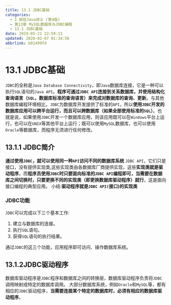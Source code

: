 ```yaml
---
title: 13.1 JDBC基础
categories: 
  - 1 疯狂Java讲义 (第4版)
  - 第13章 MySQL数据库与JDBC编程
  - 13.1 JDBC基础
date: 2019-05-21 22:59:13
updated: 2020-02-07 01:34:56
abbrlink: b01499fd
---
```

# 13.1 JDBC基础 #
`JDBC`的全称是`Java Database Connectivity`，即`Java`数据库连接，它是一种可以执行`SQL`语句的`Java API`。**程序可通过`JDBC API`连接到关系数据库，并使用结构化查询语言（`SQL`，数据库标准的查询语言）来完成对数据库的查询、更新**。与其他数据库编程环境相比，`JDBC`为数据库开发提供了标准的`API`，所以**使用`JDBC`开发的数据库应用可以跨平台运行，而且可以跨数据库（如果全部使用标准的`SQL`）**。也就是说，如果使用`JDBC`开发一个数据库应用，则该应用既可以在`Windows`平台上运行，也可以在`UNIX`等其他平台上运行；既可以使用`MySQL`数据库，也可以使用`Oracle`等数据库，而程序无须进行任何修改。
## 13.1.1 JDBC简介 ##
**通过使用`JDBC`，就可以使用同一种`API`访问不同的数据库系统**
`JDBC API`，它们只是接口，没有提供实现类,这些实现类由各数据库厂商提供实现，这些**实现类就是驱动程序**。而**程序员使用`JDBC`时只要面向标准的`JDBC API`编程即可，当需要在数据库之间切换时，只要更换不同的实现类（即更换数据库驱动程序）就行**，这是面向接口编程的典型应用。
小结:**驱动程序就是`JDBC API(`接口)的实现类**
### JDBC功能 ###
`JDBC`可以完成以下三个基本工作:
1. 建立与数据库的连接。
2. 执行`SQL`语句。
3. 获得`SQL`语句的执行结果。

通过`JDBC`的这三个功能，应用程序即可访问、操作数据库系统。
## 13.1.2JDBC驱动程序 ##
数据库驱动程序是`JDBC`程序和数据库之间的转换层，数据库驱动程序负责将`JDBC`调用映射成特定的数据库调用。
大部分数据库系统，例如`Oracle`和`MySQL`等，都有相应的`JDBC`驱动程序，**当需要连接某个特定的数据库时，必须有相应的数据库驱动程序**。


